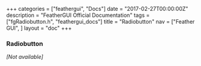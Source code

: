 +++
categories = ["feathergui", "Docs"]
date = "2017-02-27T00:00:00Z"
description = "FeatherGUI Official Documentation"
tags = ["fgRadiobutton.h", "feathergui_docs"]
title = "Radiobutton"
nav = ["Feather GUI", ]
layout = "doc"
+++

### Radiobutton

*[Not available]*